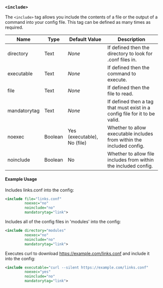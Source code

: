 <!-- This file contains a page fragment. Any changes will affect all pages that include it. -->

### `<include>`

The `<include>` tag allows you include the contents of a file or the output of a command into your config file. This tag can be defined as many times as required.

Name         | Type    | Default Value               | Description
------------ | ------- | --------------------------- | -----------
directory    | Text    | *None*                      | If defined then the directory to look for .conf files in.
executable   | Text    | *None*                      | If defined then the command to execute.
file         | Text    | *None*                      | If defined then the file to read.
mandatorytag | Text    | *None*                      | If defined then a tag that must exist in a config file for it to be valid.
noexec       | Boolean | Yes (executable), No (file) | Whether to allow executable includes from within the included config.
noinclude    | Boolean | No                          | Whether to allow file includes from within the included config.

#### Example Usage

Includes links.conf into the config:

```xml
<include file="links.conf"
         noexec="no"
         noinclude="no"
         mandatorytag="link">
```

Includes all of the config files in 'modules' into the config:

```xml
<include directory="modules"
         noexec="no"
         noinclude="no"
         mandatorytag="link">
```

Executes curl to download https://example.com/links.conf and include it into the config:

```xml
<include executable="curl --silent https://example.com/links.conf"
         noexec="yes"
         noinclude="no"
         mandatorytag="link">
```
